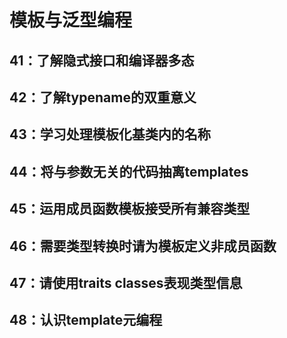 # 模板与泛型编程

## 41：了解隐式接口和编译器多态

## 42：了解typename的双重意义

## 43：学习处理模板化基类内的名称

## 44：将与参数无关的代码抽离templates

## 45：运用成员函数模板接受所有兼容类型

## 46：需要类型转换时请为模板定义非成员函数

## 47：请使用traits classes表现类型信息

## 48：认识template元编程